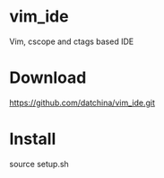 # vim_ide
Vim, cscope and ctags based IDE

# Download
https://github.com/datchina/vim_ide.git

# Install
source setup.sh
